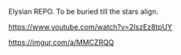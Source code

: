 Elysian REPO. To be buried till the stars align.

https://www.youtube.com/watch?v=2IszEz8tpUY

https://imgur.com/a/MMCZRQQ
